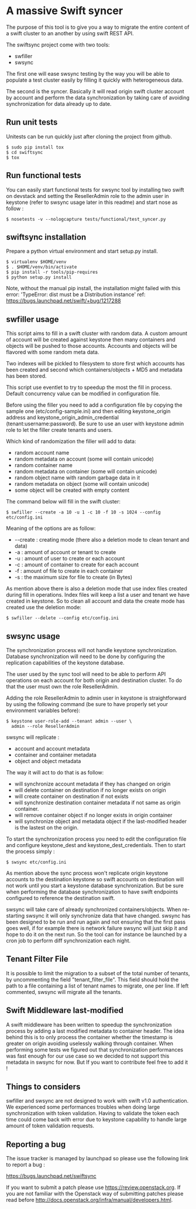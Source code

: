 A massive Swift syncer
======================

The purpose of this tool is to give you a way to migrate
the entire content of a swift cluster to an another by
using swift REST API.

The swiftsync project come with two tools:

 - swfiller
 - swsync

The first one will ease swsync testing by the way
you will be able to populate a test cluster easily
by filling it quickly with heterogeneous data.

The second is the syncer. Basically it will read
origin swift cluster account by account and
perform the data synchronization by taking care
of avoiding synchronization for data already up to
date.

Run unit tests
--------------

Unitests can be run quickly just after cloning
the project from github.

    $ sudo pip install tox
    $ cd swiftsync
    $ tox

Run functional tests
--------------------

You can easily start functional tests for swsync
tool by installing two swift on devstack and setting
the ResellerAdmin role to the admin user in keystone
(refer to swsync usage later in this readme) and start
nose as follow :

    $ nosetests -v --nologcapture tests/functional/test_syncer.py

swiftsync installation
----------------------

Prepare a python virtual environment and start
setup.py install.

    $ virtualenv $HOME/venv
    $ . $HOME/venv/bin/activate
    $ pip install -r tools/pip-requires
    $ python setup.py install

Note, without the manual pip install, the installation might failed with
this error: 'TypeError: dist must be a Distribution instance'
ref: https://bugs.launchpad.net/swift/+bug/1217288

swfiller usage
--------------

This script aims to fill in a swift cluster with random
data. A custom amount of account will be created against keystone
then many containers and objects will be pushed to those accounts.
Accounts and objects will be flavored with some random meta data.

Two indexes will be pickled to filesystem to store first
which accounts has been created and second
which containers/objects + MD5 and metadata
has been stored.

This script use eventlet to try to speedup the most
the fill in process. Default concurrency value can be modified
in configuration file.

Before using the filler you need to add a configuration file
by copying the sample one (etc/config-sample.ini) and then
editing keystone_origin address and keystone_origin_admin_credential
(tenant:username:password). Be sure to use an user with keystone
admin role to let the filler create tenants and users.

Which kind of randomization the filler will add to data:

* random account name
* random metadata on account (some will contain unicode)
* random container name
* random metadata on container (some will contain unicode)
* random object name with random garbage data in it
* random metadata on object (some will contain unicode)
* some object will be created with empty content

The command below will fill in the swift cluster:

    $ swfiller --create -a 10 -u 1 -c 10 -f 10 -s 1024 --config etc/config.ini

Meaning of the options are as follow:

* --create : creating mode (there also a deletion mode to clean tenant and data)
* -a : amount of account or tenant to create
* -u : amount of user to create or each account
* -c : amount of container to create for each account
* -f : amount of file to create in each container
* -s : the maximum size for file to create (in Bytes)

As mention above there is also a deletion mode that use
index files created during fill in operations. Index files
will keep a list a user and tenant we have created in keystone.
So to clean all account and data the create mode has created
use the deletion mode:

    $ swfiller --delete --config etc/config.ini

swsync usage
------------

The synchronization process will not handle keystone synchronization.
Database synchronization will need to be done by configuring
the replication capabilities of the keystone database.

The user used by the sync tool will need to be able to perform
API operations on each account for both origin and destination
cluster. To do that the user must own the role ResellerAdmin.

Adding the role ResellerAdmin to admin user in keystone is
straightforward by using the following command (be sure
to have properly set your environment variables before):

    $ keystone user-role-add --tenant admin --user \
      admin --role ResellerAdmin

swsync will replicate :

* account and account metadata
* container and container metadata
* object and object metadata

The way it will act to do that is as follow:

* will synchronize account metadata if they has changed on origin
* will delete container on destination if no longer exists on origin
* will create container on destination if not exists
* will synchronize destination container metadata if not same
  as origin container.
* will remove container object if no longer exists in origin container
* will synchronize object and metadata object if the last-modified header
  is the lastest on the origin.


To start the synchronization process you need to edit
the configuration file and configure keystone_dest
and keystone_dest_credentials. Then to start
the process simply :

    $ swsync etc/config.ini

As mention above the sync process won't
replicate origin keystone accounts to the destination 
keystone so swift accounts on destination will
not work until you start a keystone database synchronization. But be sure
when performing the database synchronization to have swift endpoints
configured to reference the destination swift.

swsync will take care of already synchronized containers/objects. When
re-starting swsync it will only synchronize data that have changed.
swsync has been designed to be run and run again and not ensuring that the
first pass goes well, if for example there is network failure swsync will
just skip it and hope to do it on the next run. So the tool can for instance
be launched by a cron job to perform diff synchronization each night.

Tenant Filter File
------------------

It is possible to limit the migration to a subset of the total number of
tenants, by uncommenting the field "tenant_filter_file". This field should
hold the path to a file containing a list of tenant names to migrate, one
per line. If left commented, swsync will migrate all the tenants.

Swift Middleware last-modified
------------------------------

A swift middleware has been written to speedup the
synchronization process by adding a last modified metadata
to container header. The idea behind this is to only
process the container whether the timestamp is greater
on origin avoiding uselessly walking through container.
When performing some tests we figured out that synchronization
performances was fast enough for our use case so we decided
to not support this metadata in swsync for now. But If you want to
contribute feel free to add it !


Things to considers
-------------------

swfiller and swsync are not designed to work with swift v1.0 authentication.
We experienced some performances troubles when doing large synchronization
with token validation. Having to validate the token each time could come back with
error due to keystone capability to handle large amount of token validation requests.


Reporting a bug
---------------

The issue tracker is managed by launchpad so please use the
following link to report a bug :

https://bugs.launchpad.net/swiftsync

If you want to submit a patch please use https://review.openstack.org.
If you are not familiar with the Openstack way of submitting patches
please read before http://docs.openstack.org/infra/manual/developers.html.
